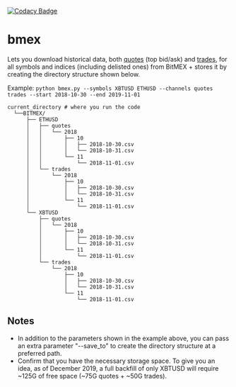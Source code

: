 [![Codacy Badge](https://api.codacy.com/project/badge/Grade/21f103c475e44fa4b30936f06bb5088f)](https://www.codacy.com/manual/dxflores/bmex?utm_source=github.com&amp;utm_medium=referral&amp;utm_content=dxflores/bmex&amp;utm_campaign=Badge_Grade)
# bmex

Lets you download historical data, both [quotes](https://www.bitmex.com/api/explorer/#!/Quote/Quote_get) (top bid/ask) and [trades](https://www.bitmex.com/api/explorer/#!/Trade/Trade_get), for all symbols and indices (including delisted ones) from BitMEX + stores it by creating the directory structure shown below.

Example: `python bmex.py --symbols XBTUSD ETHUSD --channels quotes trades --start 2018-10-30 --end 2019-11-01`

```
current_directory # where you run the code
  └──BITMEX/
      ├── ETHUSD
      │   ├── quotes
      │   │   └── 2018
      │   │       ├── 10
      │   │       │   ├── 2018-10-30.csv
      │   │       │   └── 2018-10-31.csv
      │   │       └── 11
      │   │           └── 2018-11-01.csv
      │   └── trades
      │       └── 2018
      │           ├── 10
      │           │   ├── 2018-10-30.csv
      │           │   └── 2018-10-31.csv
      │           └── 11
      │               └── 2018-11-01.csv
      └── XBTUSD
          ├── quotes
          │   └── 2018
          │       ├── 10
          │       │   ├── 2018-10-30.csv
          │       │   └── 2018-10-31.csv
          │       └── 11
          │           └── 2018-11-01.csv
          └── trades
              └── 2018
                  ├── 10
                  │   ├── 2018-10-30.csv
                  │   └── 2018-10-31.csv
                  └── 11
                      └── 2018-11-01.csv
```
## Notes
- In addition to the parameters shown in the example above, you can pass an extra parameter "--save_to" to create the directory structure at a preferred path.
- Confirm that you have the necessary storage space. To give you an idea, as of December 2019, a full backfill of only XBTUSD will require ~125G of free space (~75G quotes + ~50G trades).
